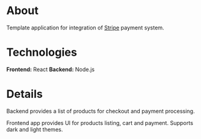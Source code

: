 # About

Template application for integration of [Stripe](https://stripe.com) payment system.

# Technologies

**Frontend:** React
**Backend:** Node.js

# Details

Backend provides a list of products for checkout and payment processing.

Frontend app provides UI for products listing, cart and payment. Supports dark and light themes.
